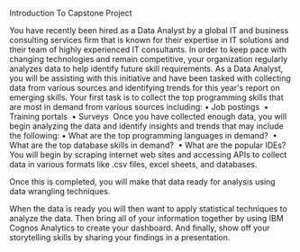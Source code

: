 Introduction To Capstone Project

You have recently been hired as a Data Analyst by a global IT and business consulting services firm that is known for their expertise in IT solutions and their team of highly experienced IT consultants.  In order to keep pace with changing technologies and remain competitive, your organization regularly analyzes data to help identify future skill requirements. 
As a Data Analyst, you will be assisting with this initiative and have been tasked with collecting data from various sources and identifying trends for this year's report on emerging skills. 
Your first task is to collect the top programming skills that are most in demand from various sources including:
	•	Job postings 
	•	Training portals 
	•	Surveys 
Once you have collected enough data, you will begin analyzing the data and identify insights and trends that may include the following:
	•	What are the top programming languages in demand? 
	•	What are the top database skills in demand? 
	•	What are the popular IDEs? 
You will begin by scraping internet web sites and accessing APIs to collect data in various formats like .csv files, excel sheets, and databases.   
 
Once this is completed, you will make that data ready for analysis using data wrangling techniques. 
 
When the data is ready you will then want to apply statistical techniques to analyze the data.  Then bring all of your information together by using  IBM Cognos Analytics to create your dashboard. And finally, show off your storytelling skills by sharing your findings in a presentation.

